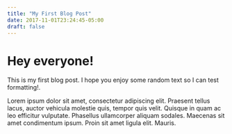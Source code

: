 ```yaml
---
title: "My First Blog Post"
date: 2017-11-01T23:24:45-05:00
draft: false
---
```


# Hey everyone!

This is my first blog post. I hope you enjoy some random text so I can test formatting!.

Lorem ipsum dolor sit amet, consectetur adipiscing elit. Praesent tellus lacus, auctor vehicula molestie quis, tempor quis velit. Quisque in quam ac leo efficitur vulputate. Phasellus ullamcorper aliquam sodales. Maecenas sit amet condimentum ipsum. Proin sit amet ligula elit. Mauris.
